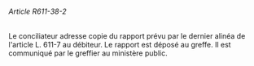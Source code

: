 ###### Article R611-38-2

Le conciliateur adresse copie du rapport prévu par le dernier alinéa de l'article L. 611-7 au débiteur. Le rapport est déposé au greffe. Il est communiqué par le greffier au ministère public.

